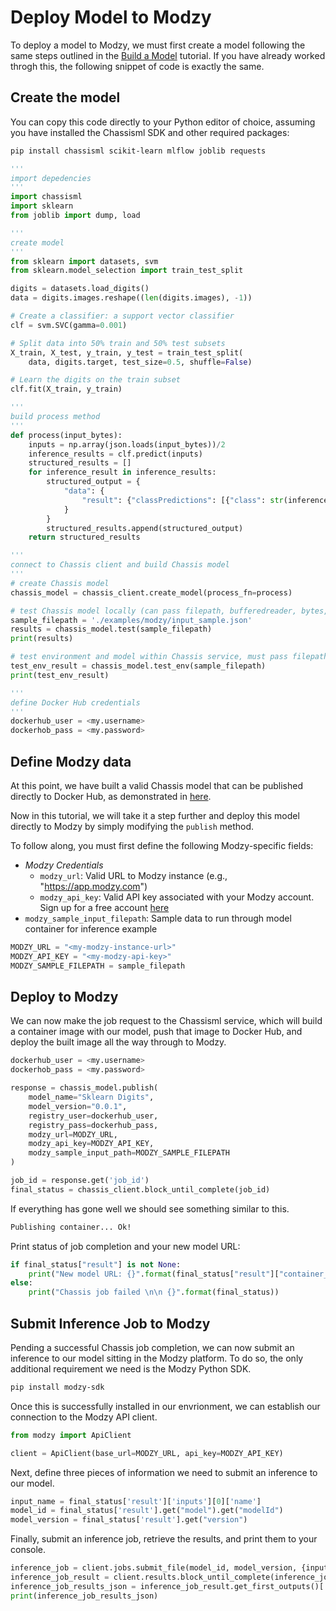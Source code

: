 # Deploy Model to Modzy

<!-- TODO: add link to google colab notebook -->

To deploy a model to Modzy, we must first create a model following the same steps outlined in the [Build a Model](https://chassis.ml/tutorials/ds-connect/) tutorial. If you have already worked throgh this, the following snippet of code is exactly the same.
## Create the model

You can copy this code directly to your Python editor of choice, assuming you have installed the Chassisml SDK and other required packages: 
```bash
pip install chassisml scikit-learn mlflow joblib requests
```

```python
'''
import depedencies
'''
import chassisml
import sklearn
from joblib import dump, load

'''
create model
'''
from sklearn import datasets, svm
from sklearn.model_selection import train_test_split

digits = datasets.load_digits()
data = digits.images.reshape((len(digits.images), -1))

# Create a classifier: a support vector classifier
clf = svm.SVC(gamma=0.001)

# Split data into 50% train and 50% test subsets
X_train, X_test, y_train, y_test = train_test_split(
    data, digits.target, test_size=0.5, shuffle=False)

# Learn the digits on the train subset
clf.fit(X_train, y_train)

'''
build process method
'''
def process(input_bytes):
    inputs = np.array(json.loads(input_bytes))/2
    inference_results = clf.predict(inputs)
    structured_results = []
    for inference_result in inference_results:
        structured_output = {
            "data": {
                "result": {"classPredictions": [{"class": str(inference_result), "score": str(1)}]}
            }
        }
        structured_results.append(structured_output)
    return structured_results

'''
connect to Chassis client and build Chassis model
'''
# create Chassis model
chassis_model = chassis_client.create_model(process_fn=process)

# test Chassis model locally (can pass filepath, bufferedreader, bytes, or text here):
sample_filepath = './examples/modzy/input_sample.json'
results = chassis_model.test(sample_filepath)
print(results)

# test environment and model within Chassis service, must pass filepath here:
test_env_result = chassis_model.test_env(sample_filepath)
print(test_env_result)

'''
define Docker Hub credentials
'''
dockerhub_user = <my.username>
dockerhob_pass = <my.password>
```

## Define Modzy data

At this point, we have built a valid Chassis model that can be published directly to Docker Hub, as demonstrated in [here](https://chassis.ml/tutorials/ds-connect/#build-the-image-and-publish-to-modzy). 

Now in this tutorial, we will take it a step further and deploy this model directly to Modzy by simply modifying the `publish` method.

To follow along, you must first define the following Modzy-specific fields:

* *Modzy Credentials*
    * `modzy_url`: Valid URL to Modzy instance (e.g., "https://app.modzy.com")
    * `modzy_api_key`: Valid API key associated with your Modzy account. Sign up for a free account [here](https://www.modzy.com/try-free/)
* `modzy_sample_input_filepath`: Sample data to run through model container for inference example

```python
MODZY_URL = "<my-modzy-instance-url>"
MODZY_API_KEY = "<my-modzy-api-key>"
MODZY_SAMPLE_FILEPATH = sample_filepath
```
## Deploy to Modzy

We can now make the job request to the Chassisml service, which will build a container image with our model, push that image to Docker Hub, and deploy the built image all the way through to Modzy.  

```python
dockerhub_user = <my.username>
dockerhob_pass = <my.password>

response = chassis_model.publish(
    model_name="Sklearn Digits",
    model_version="0.0.1",
    registry_user=dockerhub_user,
    registry_pass=dockerhub_pass,
    modzy_url=MODZY_URL,
    modzy_api_key=MODZY_API_KEY,
    modzy_sample_input_path=MODZY_SAMPLE_FILEPATH
)

job_id = response.get('job_id')
final_status = chassis_client.block_until_complete(job_id)
```

If everything has gone well we should see something similar to this.

```bash
Publishing container... Ok!
```

Print status of job completion and your new model URL:
```python
if final_status["result"] is not None:
    print("New model URL: {}".format(final_status["result"]["container_url"]))
else:
    print("Chassis job failed \n\n {}".format(final_status))
```

## Submit Inference Job to Modzy

Pending a successful Chassis job completion, we can now submit an inference to our model sitting in the Modzy platform. To do so, the only additional requirement we need is the Modzy Python SDK.

```bash
pip install modzy-sdk
```

Once this is successfully installed in our envrionment, we can establish our connection to the Modzy API client.

```python
from modzy import ApiClient

client = ApiClient(base_url=MODZY_URL, api_key=MODZY_API_KEY)
```

Next, define three pieces of information we need to submit an inference to our model.

```python
input_name = final_status['result']['inputs'][0]['name']
model_id = final_status['result'].get("model").get("modelId")
model_version = final_status['result'].get("version")
```

Finally, submit an inference job, retrieve the results, and print them to your console.

```python
inference_job = client.jobs.submit_file(model_id, model_version, {input_name: sample_filepath})
inference_job_result = client.results.block_until_complete(inference_job, timeout=None)
inference_job_results_json = inference_job_result.get_first_outputs()['results.json']
print(inference_job_results_json)
```